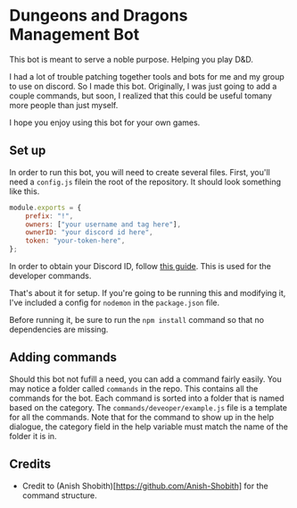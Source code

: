 # Dungeons and Dragons Management Bot

This bot is meant to serve a noble purpose. Helping you play D&D.

I had a lot of trouble patching together tools and bots for me and my group to use on discord. So I made this bot. Originally, I was just going to add a couple commands, but soon, I realized that this could be useful tomany more people than just myself.

I hope you enjoy using this bot for your own games.

## Set up
In order to run this bot, you will need to create several files. First, you'll need a `config.js` filein the root of the repository. It should look something like this.

```js
module.exports = {
	prefix: "!",
	owners: ["your username and tag here"],
	ownerID: "your discord id here",
	token: "your-token-here",
};
```

In order to obtain your Discord ID, follow [this guide](https://support.discord.com/hc/en-us/articles/206346498-Where-can-I-find-my-User-Server-Message-ID-). This is used for the developer commands.

That's about it for setup. If you're going to be running this and modifying it, I've included a config for `nodemon` in the `package.json` file.

Before running it, be sure to run the `npm install` command so that no dependencies are missing.

## Adding commands

Should this bot not fufill a need, you can add a command fairly easily. You may notice a folder called `commands` in the repo. This contains all the commands for the bot. Each command is sorted into a folder that is named based on the category. The `commands/deveoper/example.js` file is a template for all the commands. Note that for the command to show up in the help dialogue, the category field in the help variable must match the name of the folder it is in.

## Credits

- Credit to (Anish Shobith)[https://github.com/Anish-Shobith] for the command structure. 
